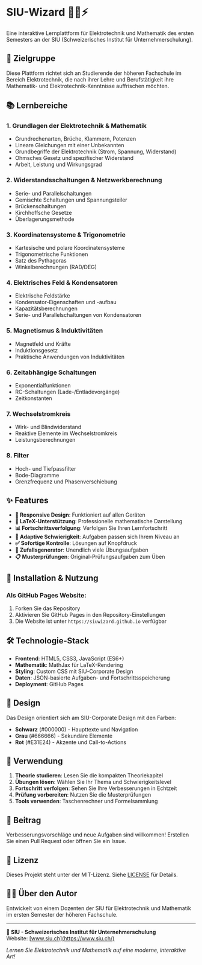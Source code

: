 # SIU-Wizard 🧙‍♂️⚡

Eine interaktive Lernplattform für Elektrotechnik und Mathematik des ersten Semesters an der SIU (Schweizerisches Institut für Unternehmerschulung).

## 🎯 Zielgruppe

Diese Plattform richtet sich an Studierende der höheren Fachschule im Bereich Elektrotechnik, die nach ihrer Lehre und Berufstätigkeit ihre Mathematik- und Elektrotechnik-Kenntnisse auffrischen möchten.

## 📚 Lernbereiche

### 1. **Grundlagen der Elektrotechnik & Mathematik**
- Grundrechenarten, Brüche, Klammern, Potenzen
- Lineare Gleichungen mit einer Unbekannten
- Grundbegriffe der Elektrotechnik (Strom, Spannung, Widerstand)
- Ohmsches Gesetz und spezifischer Widerstand
- Arbeit, Leistung und Wirkungsgrad

### 2. **Widerstandsschaltungen & Netzwerkberechnung**
- Serie- und Parallelschaltungen
- Gemischte Schaltungen und Spannungsteiler
- Brückenschaltungen
- Kirchhoffsche Gesetze
- Überlagerungsmethode

### 3. **Koordinatensysteme & Trigonometrie**
- Kartesische und polare Koordinatensysteme
- Trigonometrische Funktionen
- Satz des Pythagoras
- Winkelberechnungen (RAD/DEG)

### 4. **Elektrisches Feld & Kondensatoren**
- Elektrische Feldstärke
- Kondensator-Eigenschaften und -aufbau
- Kapazitätsberechnungen
- Serie- und Parallelschaltungen von Kondensatoren

### 5. **Magnetismus & Induktivitäten**
- Magnetfeld und Kräfte
- Induktionsgesetz
- Praktische Anwendungen von Induktivitäten

### 6. **Zeitabhängige Schaltungen**
- Exponentialfunktionen
- RC-Schaltungen (Lade-/Entladevorgänge)
- Zeitkonstanten

### 7. **Wechselstromkreis**
- Wirk- und Blindwiderstand
- Reaktive Elemente im Wechselstromkreis
- Leistungsberechnungen

### 8. **Filter**
- Hoch- und Tiefpassfilter
- Bode-Diagramme
- Grenzfrequenz und Phasenverschiebung

## ✨ Features

- **📱 Responsive Design**: Funktioniert auf allen Geräten
- **🧮 LaTeX-Unterstützung**: Professionelle mathematische Darstellung
- **📊 Fortschrittsverfolgung**: Verfolgen Sie Ihren Lernfortschritt
- **🎯 Adaptive Schwierigkeit**: Aufgaben passen sich Ihrem Niveau an
- **✅ Sofortige Kontrolle**: Lösungen auf Knopfdruck
- **🔄 Zufallsgenerator**: Unendlich viele Übungsaufgaben
- **📋 Musterprüfungen**: Original-Prüfungsaufgaben zum Üben

## 🚀 Installation & Nutzung

### Als GitHub Pages Website:
1. Forken Sie das Repository
2. Aktivieren Sie GitHub Pages in den Repository-Einstellungen
3. Die Website ist unter `https://siuwizard.github.io` verfügbar


## 🛠️ Technologie-Stack

- **Frontend**: HTML5, CSS3, JavaScript (ES6+)
- **Mathematik**: MathJax für LaTeX-Rendering
- **Styling**: Custom CSS mit SIU-Corporate Design
- **Daten**: JSON-basierte Aufgaben- und Fortschrittsspeicherung
- **Deployment**: GitHub Pages

## 🎨 Design

Das Design orientiert sich am SIU-Corporate Design mit den Farben:
- **Schwarz** (#000000) - Haupttexte und Navigation
- **Grau** (#666666) - Sekundäre Elemente
- **Rot** (#E31E24) - Akzente und Call-to-Actions

## 📖 Verwendung

1. **Theorie studieren**: Lesen Sie die kompakten Theoriekapitel
2. **Übungen lösen**: Wählen Sie Ihr Thema und Schwierigkeitslevel
3. **Fortschritt verfolgen**: Sehen Sie Ihre Verbesserungen in Echtzeit
4. **Prüfung vorbereiten**: Nutzen Sie die Musterprüfungen
5. **Tools verwenden**: Taschenrechner und Formelsammlung

## 🤝 Beitrag

Verbesserungsvorschläge und neue Aufgaben sind willkommen! Erstellen Sie einen Pull Request oder öffnen Sie ein Issue.

## 📝 Lizenz

Dieses Projekt steht unter der MIT-Lizenz. Siehe [LICENSE](LICENSE) für Details.

## 👨‍🏫 Über den Autor

Entwickelt von einem Dozenten der SIU für Elektrotechnik und Mathematik im ersten Semester der höheren Fachschule.

---

**🏫 SIU - Schweizerisches Institut für Unternehmerschulung**  
Website: [www.siu.ch](https://www.siu.ch/)

*Lernen Sie Elektrotechnik und Mathematik auf eine moderne, interaktive Art!*